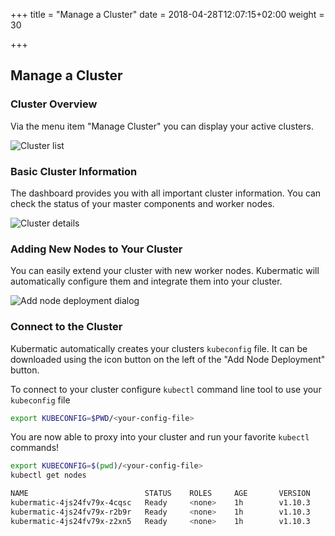 +++
title = "Manage a Cluster"
date = 2018-04-28T12:07:15+02:00
weight = 30

+++

## Manage a Cluster

### Cluster Overview

Via the menu item "Manage Cluster" you can display your active clusters.

![Cluster list](/img/2.14/getting_started/manage_cluster/cluster-list.png)

### Basic Cluster Information

The dashboard provides you with all important cluster information. You can check the status of your master components and worker nodes.

![Cluster details](/img/2.14/getting_started/manage_cluster/cluster-details.png)

### Adding New Nodes to Your Cluster

You can easily extend your cluster with new worker nodes. Kubermatic will automatically configure them and integrate them into your cluster.

![Add node deployment dialog](/img/2.14/getting_started/manage_cluster/cluster-add-nd.png)

### Connect to the Cluster

Kubermatic automatically creates your clusters `kubeconfig` file. It can be downloaded using the icon button on the left of the "Add Node Deployment" button.

To connect to your cluster configure `kubectl` command line tool to use your `kubeconfig` file

```bash
export KUBECONFIG=$PWD/<your-config-file>
```

You are now able to proxy into your cluster and run your favorite `kubectl` commands!

```bash
export KUBECONFIG=$(pwd)/<your-config-file>
kubectl get nodes

NAME                          STATUS    ROLES     AGE       VERSION
kubermatic-4js24fv79x-4cqsc   Ready     <none>    1h        v1.10.3
kubermatic-4js24fv79x-r2b9r   Ready     <none>    1h        v1.10.3
kubermatic-4js24fv79x-z2xn5   Ready     <none>    1h        v1.10.3
```
